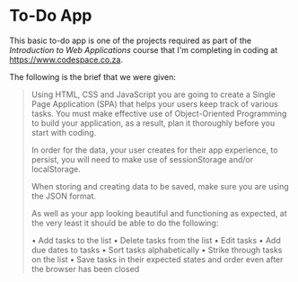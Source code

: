 # To-Do App

This basic to-do app is one of the projects required as part of the 
*Introduction to Web Applications* course that I'm completing in coding at 
https://www.codespace.co.za.

The following is the brief that we were given:

> Using  HTML, CSS and JavaScript you are going to create a 
> Single Page Application (SPA) 
> that helps your users keep track of various tasks. 
> You must make effective use of Object-Oriented Programming 
> to build your application, as a result, 
> plan it thoroughly before you start with coding.
> 
> In order for the data, your user creates for their app experience, 
> to persist, you will need to make use of sessionStorage and/or localStorage.
>
> When storing and creating data to be saved, 
> make sure you are using the JSON format. 
>
> As well as your app looking beautiful and functioning as expected, 
> at the very least it should be able to do the following:
>
> • Add tasks to the list
> • Delete tasks from the list
> • Edit tasks
> • Add due dates to tasks
> • Sort tasks alphabetically
> • Strike through tasks on the list
> • Save tasks in their expected states and order 
>   even after the browser has been closed

